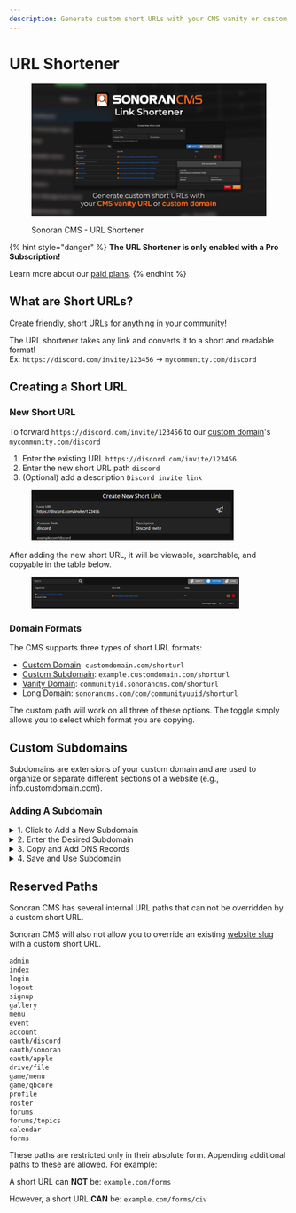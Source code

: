 ```yaml
---
description: Generate custom short URLs with your CMS vanity or custom domain!
---
```


# URL Shortener

<figure><img src="../../.gitbook/assets/rectangle_linkshort.png" alt=""><figcaption><p>Sonoran CMS - URL Shortener</p></figcaption></figure>

{% hint style="danger" %}
**The URL Shortener is only enabled with a Pro Subscription!**

Learn more about our [paid plans](../../pricing/pricing-faq/create-and-manage-a-subscription.md).
{% endhint %}

## What are Short URLs?

Create friendly, short URLs for anything in your community!

The URL shortener takes any link and converts it to a short and readable format!\
Ex: `https://discord.com/invite/123456` -> `mycommunity.com/discord`

## Creating a Short URL

### New Short URL

To forward `https://discord.com/invite/123456` to our [custom domain](../customization/custom-domain.md#custom-domain)'s `mycommunity.com/discord`

1. Enter the existing URL `https://discord.com/invite/123456`
2. Enter the new short URL path `discord`
3. (Optional) add a description `Discord invite link`

<figure><img src="../../.gitbook/assets/image (1) (1) (1) (1) (1).png" alt="" width="365"><figcaption></figcaption></figure>

After adding the new short URL, it will be viewable, searchable, and copyable in the table below.

<figure><img src="../../.gitbook/assets/image (1) (1) (1) (1) (1) (1).png" alt="" width="375"><figcaption></figcaption></figure>

### Domain Formats

The CMS supports three types of short URL formats:

* [Custom Domain](../customization/custom-domain.md#custom-domain): `customdomain.com/shorturl`
* [Custom Subdomain](url-shortener.md#custom-subdomains): `example.customdomain.com/shorturl`
* [Vanity Domain](../customization/custom-domain.md#vanity-urls): `communityid.sonorancms.com/shorturl`
* Long Domain: `sonorancms.com/com/communityuuid/shorturl`

The custom path will work on all three of these options. The toggle simply allows you to select which format you are copying.

## Custom Subdomains

Subdomains are extensions of your custom domain and are used to organize or separate different sections of a website (e.g., info.customdomain.com).

### Adding A Subdomain

<details>

<summary>1. Click to Add a New Subdomain</summary>

Click the `+` icon next to the short URL type selector.

<img src="../../.gitbook/assets/image (52).png" alt="URL Shortener: Add Subdomain" data-size="original">

</details>

<details>

<summary>2. Enter the Desired Subdomain</summary>

Enter your desired subdomain for your community's [configured custom domain](../customization/custom-domain.md#custom-domain).

Here, the subdomain is `links` and the custom domain is `sonoranrp.com`

<img src="../../.gitbook/assets/image (53).png" alt="URL Shortener: Subdomain Url" data-size="original">

</details>

<details>

<summary>3. Copy and Add DNS Records</summary>

Copy the information from the panel to create a `CNAME` and `TXT` DNS record.

<img src="../../.gitbook/assets/image (57).png" alt="" data-size="original">

The examples below show DNS management via Cloudflare.\
If you are unsure how to add a DNS record, contact your domain provider.

\
If you are using Cloudflare, **DISABLE the proxy mode** and set it to `DNS Only`

<img src="../../.gitbook/assets/image (55).png" alt="Cloudflare: Subdomain CNAME Record" data-size="original"><img src="../../.gitbook/assets/image (56).png" alt="Cloudflare: Subdomain TXT Record" data-size="original">

</details>

<details>

<summary>4. Save and Use Subdomain</summary>

After saving your new `CNAME` and `TXT` record, click `Add Link Subdomain` to verify the DNS records.

Note: _Depending on your DNS provider, there may be a cache delay before the DNS records are detected._

<img src="../../.gitbook/assets/image (58).png" alt="" data-size="original">

You can now select the custom domain in the `URL Type` drop-down to be used when creating a new short URL.

![](<../../.gitbook/assets/image (60).png>)

</details>

## Reserved Paths

Sonoran CMS has several internal URL paths that can not be overridden by a custom short URL.

Sonoran CMS will also not allow you to override an existing [website slug](../community-website/website-builder.md) with a custom short URL.

```
admin
index
login
logout
signup
gallery
menu
event
account
oauth/discord
oauth/sonoran
oauth/apple
drive/file
game/menu
game/qbcore
profile
roster
forums
forums/topics
calendar
forms
```

These paths are restricted only in their absolute form. Appending additional paths to these are allowed. For example:

A short URL can **NOT** be: `example.com/forms`

However, a short URL **CAN** be: `example.com/forms/civ`
